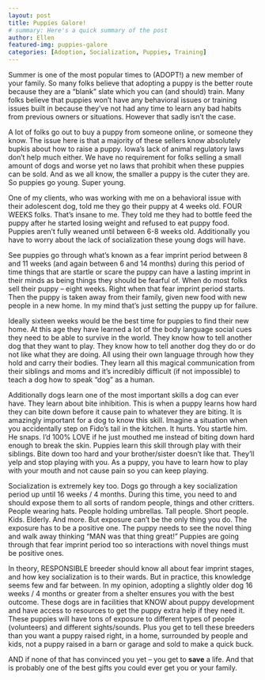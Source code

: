 ```yaml
---
layout: post
title: Puppies Galore!
# summary: Here's a quick summary of the post
author: Ellen
featured-img: puppies-galore
categories: [Adoption, Socialization, Puppies, Training]
---
```


Summer is one of the most popular times to (ADOPT!) a new member of your family. So many folks believe that adopting a puppy is the better route because they are a “blank” slate which you can (and should) train. Many folks believe that puppies won’t have any behavioral issues or training issues built in because they’ve not had any time to learn any bad habits from previous owners or situations. However that sadly isn’t the case.

A lot of folks go out to buy a puppy from someone online, or someone they know. The issue here is that a majority of these sellers know absolutely bupkis about how to raise a puppy. Iowa’s lack of animal regulatory laws don’t help much either. We have no requirement for folks selling a small amount of dogs and worse yet no laws that prohibit when these puppies can be sold. And as we all know, the smaller a puppy is the cuter they are. So puppies go young. Super young.

One of my clients, who was working with me on a behavioral issue with their adolescent dog, told me they go their puppy at 4 weeks old. FOUR WEEKS folks. That’s insane to me. They told me they had to bottle feed the puppy after he started losing weight and refused to eat puppy food. Puppies aren’t fully weaned until between 6-8 weeks old. Additionally you have to worry about the lack of socialization these young dogs will have.

See puppies go through what’s known as a fear imprint period between 8 and 11 weeks (and again between 6 and 14 months) during this period of time things that are startle or scare the puppy can have a lasting imprint in their minds as being things they should be fearful of. When do most folks sell their puppy – eight weeks. Right when that fear imprint period starts. Then the puppy is taken away from their family, given new food with new people in a new home. In my mind that’s just setting the puppy up for failure.

Ideally sixteen weeks would be the best time for puppies to find their new home. At this age they have learned a lot of the body language social cues they need to be able to survive in the world. They know how to tell another dog that they want to play. They know how to tell another dog they do or do not like what they are doing. All using their own language through how they hold and carry their bodies. They learn all this magical communication from their siblings and moms and it’s incredibly difficult (if not impossible) to teach a dog how to speak “dog” as a human.

Additionally dogs learn one of the most important skills a dog can ever have. They learn about bite inhibition. This is when a puppy learns how hard they can bite down before it cause pain to whatever they are biting. It is amazingly important for a dog to know this skill. Imagine a situation when you accidentally step on Fido’s tail in the kitchen. It hurts. You startle him. He snaps. I’d 100% LOVE if he just mouthed me instead of biting down hard enough to break the skin. Puppies learn this skill through play with their siblings. Bite down too hard and your brother/sister doesn’t like that. They’ll yelp and stop playing with you. As a puppy, you have to learn how to play with your mouth and not cause pain so you can keep playing.

Socialization is extremely key too. Dogs go through a key socialization period up until 16 weeks / 4 months. During this time, you need to and should expose them to all sorts of random people, things and other critters. People wearing hats. People holding umbrellas. Tall people. Short people. Kids. Elderly. And more. But exposure can’t be the only thing you do. The exposure has to be a positive one. The puppy needs to see the novel thing and walk away thinking “MAN was that thing great!” Puppies are going through that fear imprint period too so interactions with novel things must be positive ones.

In theory, RESPONSIBLE breeder should know all about fear imprint stages, and how key socialization is to their wards. But in practice, this knowledge seems few and far between. In my opinion, adopting a slightly older dog 16 weeks / 4 months or greater from a shelter ensures you with the best outcome. These dogs are in facilities that KNOW about puppy development and have access to resources to get the puppy extra help if they need it. These puppies will have tons of exposure to different types of people (volunteers) and different sights/sounds. Plus you get to tell these breeders than you want a puppy raised right, in a home, surrounded by people and kids, not a puppy raised in a barn or garage and sold to make a quick buck.

AND if none of that has convinced you yet – you get to **save** a life. And that is probably one of the best gifts you could ever get you or your family.